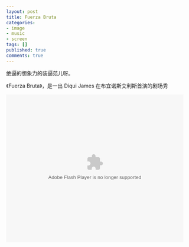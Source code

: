 ```yaml
---
layout: post
title: Fuerza Bruta
categories:
- image
- music
- screen
tags: []
published: true
comments: true
---
```

<p>绝逼的想象力的装逼范儿呀。</p>

<p>《Fuerza Bruta》，是一出 Diqui James 在布宜诺斯艾利斯首演的剧场秀</p>

<p><object classid="clsid:d27cdb6e-ae6d-11cf-96b8-444553540000" width="480" height="400" codebase="http://download.macromedia.com/pub/shockwave/cabs/flash/swflash.cab#version=6,0,40,0"><param name="src" value="http://www.tudou.com/v/Dk1b1hOLHeE/&amp;resourceId=0_05_02_99/v.swf" /><param name="wmode" value="opaque" /><param name="allowfullscreen" value="true" /><embed type="application/x-shockwave-flash" width="480" height="400" src="http://www.tudou.com/v/Dk1b1hOLHeE/&amp;resourceId=0_05_02_99/v.swf" allowfullscreen="true" wmode="opaque"></embed></object></p>
